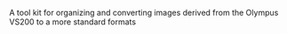 A tool kit for organizing and converting images derived from the Olympus VS200 to a more standard formats
